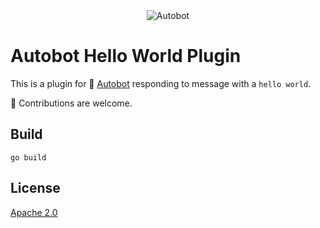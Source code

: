 <div align="center" styles="padding: 2rem;">
  <img src="https://github.com/andersnormal/autobot/blob/master/images/logo.png?raw=true" alt="Autobot"/>
</div>

# Autobot Hello World Plugin

This is a plugin for :robot: [Autobot](https://github.com/andersnormal/autobot) responding to message with a `hello world`.

:see_no_evil: Contributions are welcome.

## Build

```
go build
```

## License
[Apache 2.0](/LICENSE)
